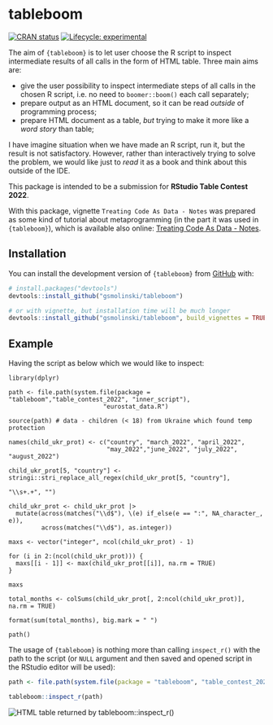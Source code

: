 
<!-- README.md is generated from README.Rmd. Please edit that file -->

# tableboom

<!-- badges: start -->

[![CRAN
status](https://www.r-pkg.org/badges/version/tableboom)](https://CRAN.R-project.org/package=tableboom)
[![Lifecycle:
experimental](https://img.shields.io/badge/lifecycle-experimental-orange.svg)](https://lifecycle.r-lib.org/articles/stages.html#experimental)
<!-- badges: end -->

The aim of `{tableboom}` is to let user choose the R script to inspect
intermediate results of all calls in the form of HTML table. Three main
aims are:

-   give the user possibility to inspect intermediate steps of all calls
    in the chosen R script, i.e. no need to `boomer::boom()` each call
    separately;
-   prepare output as an HTML document, so it can be read *outside* of
    programming process;
-   prepare HTML document as a table, *but* trying to make it more like
    a *word story* than table;

I have imagine situation when we have made an R script, run it, but the
result is not satisfactory. However, rather than interactively trying to
solve the problem, we would like just to *read* it as a book and think
about this outside of the IDE.

This package is intended to be a submission for **RStudio Table Contest
2022**.

With this package, vignette `Treating Code As Data - Notes` was prepared
as some kind of tutorial about metaprogramming (in the part it was used
in `{tableboom}`), which is available also online: [Treating Code As
Data - Notes](http://rpubs.com/grzegorzsmolinski/956611).

## Installation

You can install the development version of `{tableboom}` from
[GitHub](https://github.com/) with:

``` r
# install.packages("devtools")
devtools::install_github("gsmolinski/tableboom")

# or with vignette, but installation time will be much longer
devtools::install_github("gsmolinski/tableboom", build_vignettes = TRUE)
```

## Example

Having the script as below which we would like to inspect:

    library(dplyr)

    path <- file.path(system.file(package = "tableboom","table_contest_2022", "inner_script"),
                              "eurostat_data.R")

    source(path) # data - children (< 18) from Ukraine which found temp protection

    names(child_ukr_prot) <- c("country", "march_2022", "april_2022",
                               "may_2022","june_2022", "july_2022", "august_2022")

    child_ukr_prot[5, "country"] <- stringi::stri_replace_all_regex(child_ukr_prot[5, "country"],
                                                                    "\\s+.+", "")

    child_ukr_prot <- child_ukr_prot |>
      mutate(across(matches("\\d$"), \(e) if_else(e == ":", NA_character_, e)),
             across(matches("\\d$"), as.integer))

    maxs <- vector("integer", ncol(child_ukr_prot) - 1)

    for (i in 2:(ncol(child_ukr_prot))) {
      maxs[[i - 1]] <- max(child_ukr_prot[[i]], na.rm = TRUE)
    }

    maxs

    total_months <- colSums(child_ukr_prot[, 2:ncol(child_ukr_prot)], na.rm = TRUE)

    format(sum(total_months), big.mark = " ")

    path()

The usage of `{tableboom}` is nothing more than calling `inspect_r()`
with the path to the script (or `NULL` argument and then saved and
opened script in the RStudio editor will be used):

``` r
path <- file.path(system.file(package = "tableboom", "table_contest_2022"), "children_from_ukr_temp_prot_eu.R")

tableboom::inspect_r(path)
```

![HTML table returned by
tableboom::inspect_r()](inst/figures/README-tableboom.png)
